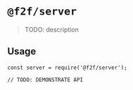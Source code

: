 # `@f2f/server`

> TODO: description

## Usage

```
const server = require('@f2f/server');

// TODO: DEMONSTRATE API
```
